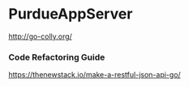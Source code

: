 # PurdueAppServer
http://go-colly.org/

### Code Refactoring Guide
https://thenewstack.io/make-a-restful-json-api-go/
